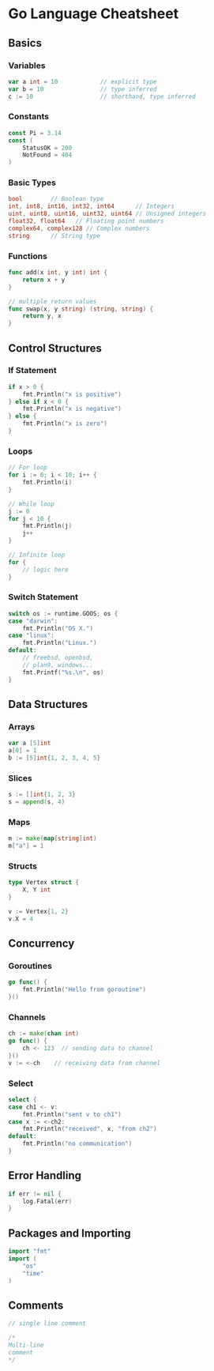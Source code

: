 # Go Language Cheatsheet

## Basics

### Variables
```go
var a int = 10            // explicit type
var b = 10                // type inferred
c := 10                   // shorthand, type inferred
```

### Constants
```go
const Pi = 3.14
const (
    StatusOK = 200
    NotFound = 404
)
```

### Basic Types
```go
bool        // Boolean type
int, int8, int16, int32, int64      // Integers
uint, uint8, uint16, uint32, uint64 // Unsigned integers
float32, float64   // Floating point numbers
complex64, complex128 // Complex numbers
string      // String type
```

### Functions
```go
func add(x int, y int) int {
    return x + y
}

// multiple return values
func swap(x, y string) (string, string) {
    return y, x
}
```

## Control Structures

### If Statement
```go
if x > 0 {
    fmt.Println("x is positive")
} else if x < 0 {
    fmt.Println("x is negative")
} else {
    fmt.Println("x is zero")
}
```

### Loops
```go
// For loop
for i := 0; i < 10; i++ {
    fmt.Println(i)
}

// While loop
j := 0
for j < 10 {
    fmt.Println(j)
    j++
}

// Infinite loop
for {
    // logic here
}
```

### Switch Statement
```go
switch os := runtime.GOOS; os {
case "darwin":
    fmt.Println("OS X.")
case "linux":
    fmt.Println("Linux.")
default:
    // freebsd, openbsd,
    // plan9, windows...
    fmt.Printf("%s.\n", os)
}
```

## Data Structures

### Arrays
```go
var a [5]int
a[0] = 1
b := [5]int{1, 2, 3, 4, 5}
```

### Slices
```go
s := []int{1, 2, 3}
s = append(s, 4)
```

### Maps
```go
m := make(map[string]int)
m["a"] = 1
```

### Structs
```go
type Vertex struct {
    X, Y int
}

v := Vertex{1, 2}
v.X = 4
```

## Concurrency

### Goroutines
```go
go func() {
    fmt.Println("Hello from goroutine")
}()
```

### Channels
```go
ch := make(chan int)
go func() {
    ch <- 123  // sending data to channel
}()
v := <-ch    // receiving data from channel
```

### Select
```go
select {
case ch1 <- v:
    fmt.Println("sent v to ch1")
case x := <-ch2:
    fmt.Println("received", x, "from ch2")
default:
    fmt.Println("no communication")
}
```

## Error Handling
```go
if err != nil {
    log.Fatal(err)
}
```

## Packages and Importing
```go
import "fmt"
import (
    "os"
    "time"
)
```

## Comments
```go
// single line comment

/*
Multi-line
comment
*/
```
